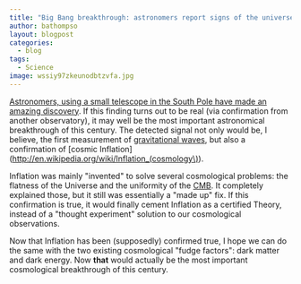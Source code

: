 ```yaml
---
title: "Big Bang breakthrough: astronomers report signs of the universe's creation"
author: bathompso
layout: blogpost
categories:
  - blog
tags:
  - Science
image: wssiy97zkeunodbtzvfa.jpg
---
```


[Astronomers, using a small telescope in the South Pole have made an amazing discovery](http://www.theverge.com/2014/3/17/5518346/first-evidence-gravitational-waves-supports-big-bang-inflation). If this finding turns out to be real (via confirmation from another observatory), it may well be the most important astronomical breakthrough of this century. The detected signal not only would be, I believe, the first measurement of [gravitational waves](http://en.wikipedia.org/wiki/Gravitational_wave), but also a confirmation of [cosmic Inflation](http://en.wikipedia.org/wiki/Inflation_(cosmology\)).

Inflation was mainly "invented" to solve several cosmological problems: the flatness of the Universe and the uniformity of the [CMB](http://en.wikipedia.org/wiki/Cosmic_microwave_background). It completely explained those, but it still was essentially a "made up" fix. If this confirmation is true, it would finally cement Inflation as a certified Theory, instead of a "thought experiment" solution to our cosmological observations.

Now that Inflation has been (supposedly) confirmed true, I hope we can do the same with the two existing cosmological "fudge factors": dark matter and dark energy. Now **that** would actually be the most important cosmological breakthrough of this century.